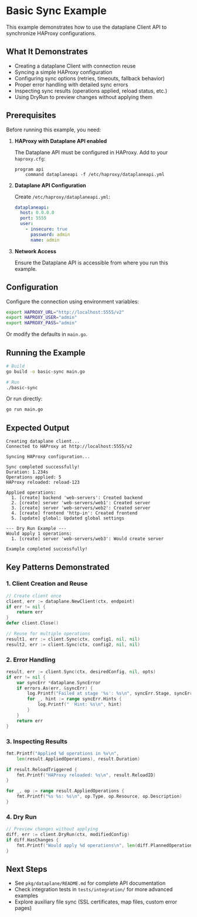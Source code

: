 # Basic Sync Example

This example demonstrates how to use the dataplane Client API to synchronize HAProxy configurations.

## What It Demonstrates

- Creating a dataplane Client with connection reuse
- Syncing a simple HAProxy configuration
- Configuring sync options (retries, timeouts, fallback behavior)
- Proper error handling with detailed sync errors
- Inspecting sync results (operations applied, reload status, etc.)
- Using DryRun to preview changes without applying them

## Prerequisites

Before running this example, you need:

1. **HAProxy with Dataplane API enabled**

   The Dataplane API must be configured in HAProxy. Add to your `haproxy.cfg`:

   ```
   program api
       command dataplaneapi -f /etc/haproxy/dataplaneapi.yml
   ```

2. **Dataplane API Configuration**

   Create `/etc/haproxy/dataplaneapi.yml`:

   ```yaml
   dataplaneapi:
     host: 0.0.0.0
     port: 5555
     user:
       - insecure: true
         password: admin
         name: admin
   ```

3. **Network Access**

   Ensure the Dataplane API is accessible from where you run this example.

## Configuration

Configure the connection using environment variables:

```bash
export HAPROXY_URL="http://localhost:5555/v2"
export HAPROXY_USER="admin"
export HAPROXY_PASS="admin"
```

Or modify the defaults in `main.go`.

## Running the Example

```bash
# Build
go build -o basic-sync main.go

# Run
./basic-sync
```

Or run directly:

```bash
go run main.go
```

## Expected Output

```
Creating dataplane client...
Connected to HAProxy at http://localhost:5555/v2

Syncing HAProxy configuration...

Sync completed successfully!
Duration: 1.234s
Operations applied: 5
HAProxy reloaded: reload-123

Applied operations:
  1. [create] backend 'web-servers': Created backend
  2. [create] server 'web-servers/web1': Created server
  3. [create] server 'web-servers/web2': Created server
  4. [create] frontend 'http-in': Created frontend
  5. [update] global: Updated global settings

--- Dry Run Example ---
Would apply 1 operations:
  1. [create] server 'web-servers/web3': Would create server

Example completed successfully!
```

## Key Patterns Demonstrated

### 1. Client Creation and Reuse

```go
// Create client once
client, err := dataplane.NewClient(ctx, endpoint)
if err != nil {
    return err
}
defer client.Close()

// Reuse for multiple operations
result1, err := client.Sync(ctx, config1, nil, nil)
result2, err := client.Sync(ctx, config2, nil, nil)
```

### 2. Error Handling

```go
result, err := client.Sync(ctx, desiredConfig, nil, opts)
if err != nil {
    var syncErr *dataplane.SyncError
    if errors.As(err, &syncErr) {
        log.Printf("Failed at stage '%s': %s\n", syncErr.Stage, syncErr.Message)
        for _, hint := range syncErr.Hints {
            log.Printf("  Hint: %s\n", hint)
        }
    }
    return err
}
```

### 3. Inspecting Results

```go
fmt.Printf("Applied %d operations in %v\n",
    len(result.AppliedOperations), result.Duration)

if result.ReloadTriggered {
    fmt.Printf("HAProxy reloaded: %s\n", result.ReloadID)
}

for _, op := range result.AppliedOperations {
    fmt.Printf("%s %s: %s\n", op.Type, op.Resource, op.Description)
}
```

### 4. Dry Run

```go
// Preview changes without applying
diff, err := client.DryRun(ctx, modifiedConfig)
if diff.HasChanges {
    fmt.Printf("Would apply %d operations\n", len(diff.PlannedOperations))
}
```

## Next Steps

- See `pkg/dataplane/README.md` for complete API documentation
- Check integration tests in `tests/integration/` for more advanced examples
- Explore auxiliary file sync (SSL certificates, map files, custom error pages)

